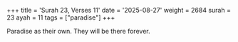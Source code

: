 +++
title = 'Surah 23, Verses 11'
date = '2025-08-27'
weight = 2684
surah = 23
ayah = 11
tags = ["paradise"]
+++

Paradise as their own. They will be there forever.